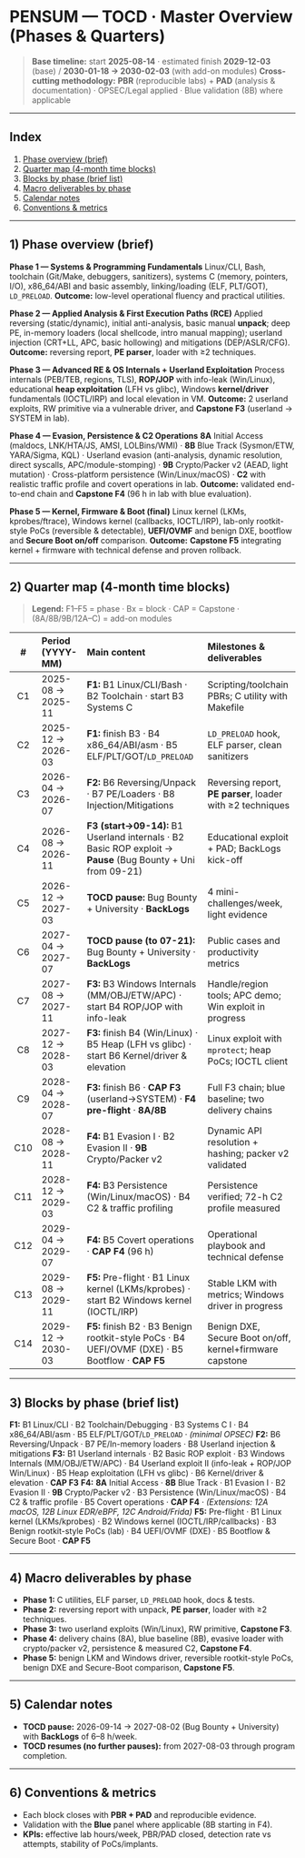 # PENSUM — TOCD · Master Overview (Phases & Quarters)

> **Base timeline:** start **2025-08-14** · estimated finish **2029-12-03** (base) / **2030-01-18 → 2030-02-03** (with add-on modules)
> **Cross-cutting methodology:** **PBR** (reproducible labs) + **PAD** (analysis & documentation) · OPSEC/Legal applied · Blue validation (8B) where applicable

---

## Index

1. [Phase overview (brief)](#1-phase-overview-brief)
2. [Quarter map (4-month time blocks)](#2-quarter-map-4-month-time-blocks)
3. [Blocks by phase (brief list)](#3-blocks-by-phase-brief-list)
4. [Macro deliverables by phase](#4-macro-deliverables-by-phase)
5. [Calendar notes](#5-calendar-notes)
6. [Conventions & metrics](#6-conventions--metrics)

---

## 1) Phase overview (brief)

**Phase 1 — Systems & Programming Fundamentals**
Linux/CLI, Bash, toolchain (Git/Make, debuggers, sanitizers), systems C (memory, pointers, I/O), x86\_64/ABI and basic assembly, linking/loading (ELF, PLT/GOT), `LD_PRELOAD`.
**Outcome:** low-level operational fluency and practical utilities.

**Phase 2 — Applied Analysis & First Execution Paths (RCE)**
Applied reversing (static/dynamic), initial anti-analysis, basic manual **unpack**; deep PE, in-memory loaders (local shellcode, intro manual mapping); userland injection (CRT+LL, APC, basic hollowing) and mitigations (DEP/ASLR/CFG).
**Outcome:** reversing report, **PE parser**, loader with ≥2 techniques.

**Phase 3 — Advanced RE & OS Internals + Userland Exploitation**
Process internals (PEB/TEB, regions, TLS), **ROP/JOP** with info-leak (Win/Linux), educational **heap exploitation** (LFH vs glibc), Windows **kernel/driver** fundamentals (IOCTL/IRP) and local elevation in VM.
**Outcome:** 2 userland exploits, RW primitive via a vulnerable driver, and **Capstone F3** (userland → SYSTEM in lab).

**Phase 4 — Evasion, Persistence & C2 Operations**
**8A** Initial Access (maldocs, LNK/HTA/JS, AMSI, LOLBins/WMI) · **8B** Blue Track (Sysmon/ETW, YARA/Sigma, KQL) · Userland evasion (anti-analysis, dynamic resolution, direct syscalls, APC/module-stomping) · **9B** Crypto/Packer v2 (AEAD, light mutation) · Cross-platform persistence (Win/Linux/macOS) · **C2** with realistic traffic profile and covert operations in lab.
**Outcome:** validated end-to-end chain and **Capstone F4** (96 h in lab with blue evaluation).

**Phase 5 — Kernel, Firmware & Boot (final)**
Linux kernel (LKMs, kprobes/ftrace), Windows kernel (callbacks, IOCTL/IRP), lab-only rootkit-style PoCs (reversible & detectable), **UEFI/OVMF** and benign DXE, bootflow and **Secure Boot on/off** comparison.
**Outcome:** **Capstone F5** integrating kernel + firmware with technical defense and proven rollback.

---

## 2) Quarter map (4-month time blocks)

> **Legend:** F1–F5 = phase · Bx = block · CAP = Capstone · (8A/8B/9B/12A–C) = add-on modules

|  #  | Period (YYYY-MM)  | Main content                                                                                                 | Milestones & deliverables                                  |
| :-: | :---------------- | :----------------------------------------------------------------------------------------------------------- | :--------------------------------------------------------- |
|  C1 | 2025-08 → 2025-11 | **F1:** B1 Linux/CLI/Bash · B2 Toolchain · start B3 Systems C                                                | Scripting/toolchain PBRs; C utility with Makefile          |
|  C2 | 2025-12 → 2026-03 | **F1:** finish B3 · B4 x86\_64/ABI/asm · B5 ELF/PLT/GOT/`LD_PRELOAD`                                         | `LD_PRELOAD` hook, ELF parser, clean sanitizers            |
|  C3 | 2026-04 → 2026-07 | **F2:** B6 Reversing/Unpack · B7 PE/Loaders · B8 Injection/Mitigations                                       | Reversing report, **PE parser**, loader with ≥2 techniques |
|  C4 | 2026-08 → 2026-11 | **F3 (start→09-14):** B1 Userland internals · B2 Basic ROP exploit → **Pause** (Bug Bounty + Uni from 09-21) | Educational exploit + PAD; BackLogs kick-off               |
|  C5 | 2026-12 → 2027-03 | **TOCD pause:** Bug Bounty + University · **BackLogs**                                                       | 4 mini-challenges/week, light evidence                     |
|  C6 | 2027-04 → 2027-07 | **TOCD pause (to 07-21):** Bug Bounty + University · **BackLogs**                                            | Public cases and productivity metrics                      |
|  C7 | 2027-08 → 2027-11 | **F3:** B3 Windows Internals (MM/OBJ/ETW/APC) · start B4 ROP/JOP with info-leak                              | Handle/region tools; APC demo; Win exploit in progress     |
|  C8 | 2027-12 → 2028-03 | **F3:** finish B4 (Win/Linux) · B5 Heap (LFH vs glibc) · start B6 Kernel/driver & elevation                  | Linux exploit with `mprotect`; heap PoCs; IOCTL client     |
|  C9 | 2028-04 → 2028-07 | **F3:** finish B6 · **CAP F3** (userland→SYSTEM) · **F4 pre-flight** · **8A/8B**                             | Full F3 chain; blue baseline; two delivery chains          |
| C10 | 2028-08 → 2028-11 | **F4:** B1 Evasion I · B2 Evasion II · **9B** Crypto/Packer v2                                               | Dynamic API resolution + hashing; packer v2 validated      |
| C11 | 2028-12 → 2029-03 | **F4:** B3 Persistence (Win/Linux/macOS) · B4 C2 & traffic profiling                                         | Persistence verified; 72-h C2 profile measured             |
| C12 | 2029-04 → 2029-07 | **F4:** B5 Covert operations · **CAP F4** (96 h)                                                             | Operational playbook and technical defense                 |
| C13 | 2029-08 → 2029-11 | **F5:** Pre-flight · B1 Linux kernel (LKMs/kprobes) · start B2 Windows kernel (IOCTL/IRP)                    | Stable LKM with metrics; Windows driver in progress        |
| C14 | 2029-12 → 2030-03 | **F5:** finish B2 · B3 Benign rootkit-style PoCs · B4 UEFI/OVMF (DXE) · B5 Bootflow · **CAP F5**             | Benign DXE, Secure Boot on/off, kernel+firmware capstone   |

---

## 3) Blocks by phase (brief list)

**F1:** B1 Linux/CLI · B2 Toolchain/Debugging · B3 Systems C I · B4 x86\_64/ABI/asm · B5 ELF/PLT/GOT/`LD_PRELOAD` · *(minimal OPSEC)*
**F2:** B6 Reversing/Unpack · B7 PE/In-memory loaders · B8 Userland injection & mitigations
**F3:** B1 Userland internals · B2 Basic ROP exploit · B3 Windows Internals (MM/OBJ/ETW/APC) · B4 Userland exploit II (info-leak + ROP/JOP Win/Linux) · B5 Heap exploitation (LFH vs glibc) · B6 Kernel/driver & elevation · **CAP F3**
**F4:** **8A** Initial Access · **8B** Blue Track · B1 Evasion I · B2 Evasion II · **9B** Crypto/Packer v2 · B3 Persistence (Win/Linux/macOS) · B4 C2 & traffic profile · B5 Covert operations · **CAP F4** · *(Extensions: 12A macOS, 12B Linux EDR/eBPF, 12C Android/Frida)*
**F5:** Pre-flight · B1 Linux kernel (LKMs/kprobes) · B2 Windows kernel (IOCTL/IRP/callbacks) · B3 Benign rootkit-style PoCs (lab) · B4 UEFI/OVMF (DXE) · B5 Bootflow & Secure Boot · **CAP F5**

---

## 4) Macro deliverables by phase

* **Phase 1:** C utilities, ELF parser, `LD_PRELOAD` hook, docs & tests.
* **Phase 2:** reversing report with unpack, **PE parser**, loader with ≥2 techniques.
* **Phase 3:** two userland exploits (Win/Linux), RW primitive, **Capstone F3**.
* **Phase 4:** delivery chains (8A), blue baseline (8B), evasive loader with crypto/packer v2, persistence & measured C2, **Capstone F4**.
* **Phase 5:** benign LKM and Windows driver, reversible rootkit-style PoCs, benign DXE and Secure-Boot comparison, **Capstone F5**.

---

## 5) Calendar notes

* **TOCD pause:** 2026-09-14 → 2027-08-02 (Bug Bounty + University) with **BackLogs** of 6–8 h/week.
* **TOCD resumes (no further pauses):** from 2027-08-03 through program completion.

---

## 6) Conventions & metrics

* Each block closes with **PBR + PAD** and reproducible evidence.
* Validation with the **Blue** panel where applicable (8B starting in F4).
* **KPIs:** effective lab hours/week, PBR/PAD closed, detection rate vs attempts, stability of PoCs/implants.
